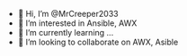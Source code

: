 - 👋 Hi, I’m @MrCreeper2033
- 👀 I’m interested in Ansible, AWX
- 🌱 I’m currently learning ...
- 💞️ I’m looking to collaborate on AWX, Asible

<!---
MrCreeper2033/MrCreeper2033 is a ✨ special ✨ repository because its `README.md` (this file) appears on your GitHub profile.
You can click the Preview link to take a look at your changes.
--->
